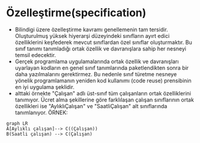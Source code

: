 # Özelleştirme(specification)
 - Bilindigi üzere özelleştirme kavramı genellemenin tam tersidir. Oluşturulmuş yüksek hiyerarşi düzeyindeki sınıfların ayırt edici özelliklerini keşfederek mevcut sınıflardan özel sınıflar oluşturmaktır. Bu sınıf tanımı tanımladığı ortak özellik ve davranışlara sahip her nesneyi temsil edecektir. 
- Gerçek programlama uygulamalarında ortak özellik ve davranışları uyarlayan kodların en genel sınıf tanımlarında paketlendikten sonra bir daha yazılmalarını gerektirmez. Bu nedenle sınıf türetme nesneye yönelik programlamanın yeniden kod kullanımı (code reuse) prensibinin en iyi uygulama şeklidir.
- alttaki örnekte "Çalışan" adlı üst-sınıf tüm çalışanların ortak özelliklerini tanımıyor. Ücret alma şekillerine göre farklılaşan çalışan sınıflarının ortak özellikleri ise "AylıklıÇalışan" ve "SaatliÇalışan" alt sınıflarında tanımlanıyor.
ÖRNEK:
```mermaid
graph LR
A[Aylıklı çalışan]--> C((Çalışan))
B(Saatli çalışan) --> C(Çalışan)
